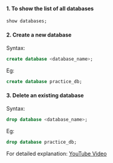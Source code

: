 #### 1. To show the list of all databases
```sql
show databases;
```

#### 2. Create a new database
Syntax:
```sql
create database <database_name>;
```
Eg:
```sql
create database practice_db;
```

#### 3. Delete an existing database
Syntax:
```sql
drop database <database_name>;
```
Eg:
```sql
drop database practice_db;
```

For detailed explanation: [YouTube Video](https://www.youtube.com/watch?v=u1pdo_Iz35Q&list=PL53IeEJJLQl3xIzMPqA7lApebsB-UqtNB&index=5)
